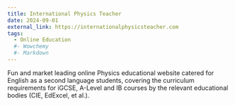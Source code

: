 ```yaml
---
title: International Physics Teacher
date: 2024-09-01
external_link: https://internationalphysicsteacher.com
tags:
  - Online Education
  #- Wowchemy
  #- Markdown
---
```


Fun and market leading online Physics educational website catered for English as a second language students, covering the curriculum requirements for iGCSE, A-Level and IB courses by the relevant educational bodies (CIE, EdExcel, et al.).

<!--more-->
